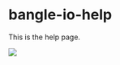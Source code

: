 # bangle-io-help

This is the help page.

![](/assets/images/android-chrome-512x512-2021-05-15-21-35-44-221.png)